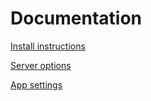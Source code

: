 # Documentation

[Install instructions](./install)

[Server options](/options)

[App settings](/settings)
